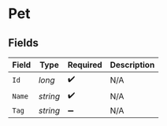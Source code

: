 # Pet


## Fields

| Field              | Type               | Required           | Description        |
| ------------------ | ------------------ | ------------------ | ------------------ |
| `Id`               | *long*             | :heavy_check_mark: | N/A                |
| `Name`             | *string*           | :heavy_check_mark: | N/A                |
| `Tag`              | *string*           | :heavy_minus_sign: | N/A                |